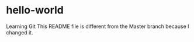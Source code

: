 # hello-world
Learning Git
This README file is different from the Master branch because I changed it.
